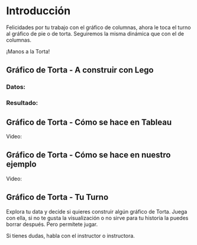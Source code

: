 ﻿# Introducción 
Felicidades por tu trabajo con el gráfico de columnas, ahora le toca el turno al gráfico de pie o de torta. 
Seguiremos la misma dinámica que con el de columnas. 

¡Manos a la Torta! 

## Gráfico de Torta - A construir con Lego

### Datos: 


### Resultado:



## Gráfico de Torta - Cómo se hace en Tableau
Video: 

## Gráfico de Torta - Cómo se hace en nuestro ejemplo
Video: 

## Gráfico de Torta - Tu Turno 
Explora tu data y decide si quieres construir algún gráfico de Torta. Juega con ella, si no te gusta la visualización o no sirve para 
tu historia la puedes borrar después. Pero permítete jugar. 

Si tienes dudas, habla con el instructor o instructora. 
